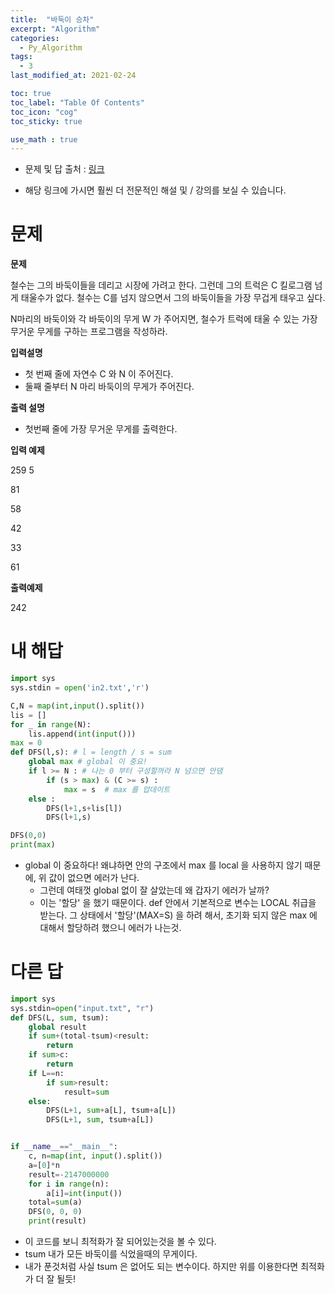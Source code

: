 ```yaml
---
title:  "바둑이 승차"
excerpt: "Algorithm"
categories:
  - Py_Algorithm
tags:
  - 3
last_modified_at: 2021-02-24

toc: true
toc_label: "Table Of Contents"
toc_icon: "cog"
toc_sticky: true

use_math : true
---
```


- 문제 및 답 출처 : [링크](https://www.inflearn.com/course/%ED%8C%8C%EC%9D%B4%EC%8D%AC-%EC%95%8C%EA%B3%A0%EB%A6%AC%EC%A6%98-%EB%AC%B8%EC%A0%9C%ED%92%80%EC%9D%B4-%EC%BD%94%EB%94%A9%ED%85%8C%EC%8A%A4%ED%8A%B8/dashboard)

- 해당 링크에 가시면 훨씬 더 전문적인 해설 및 / 강의를 보실 수 있습니다. 

# 문제

**문제**  

철수는 그의 바둑이들을 데리고 시장에 가려고 한다. 그런데 그의 트럭은 C 킬로그램 넘게 태울수가 없다. 철수는 C를 넘지 않으면서 그의 바둑이들을 가장 무겁게 태우고 싶다. 

N마리의 바둑이와 각 바둑이의 무게 W 가 주어지면, 철수가 트럭에 태울 수 있는 가장 무거운 무게를 구하는 프로그램을 작성하라.

**입력설명**

- 첫 번째 줄에 자연수 C 와 N 이 주어진다.
- 둘째 줄부터 N 마리 바둑이의 무게가 주어진다.

**출력 설명**

- 첫번째 줄에 가장 무거운 무게를 출력한다.

**입력 예제**

259 5

81

58

42

33

61

**출력예제**

242

# 내 해답

```python
import sys
sys.stdin = open('in2.txt','r')

C,N = map(int,input().split())
lis = []
for _ in range(N):
    lis.append(int(input()))
max = 0
def DFS(l,s): # l = length / s = sum
    global max # global 이 중요!
    if l >= N : # 나는 0 부터 구성할꺼라 N 넘으면 안댐
        if (s > max) & (C >= s) :
            max = s  # max 를 압데이트
    else :
        DFS(l+1,s+lis[l])
        DFS(l+1,s)

DFS(0,0)
print(max)
```

- global 이 중요하다! 왜냐하면 안의 구조에서 max 를 local 을 사용하지 않기 때문에, 위 값이 없으면 에러가 난다.
  - 그런데 여태껏 global 없이 잘 살았는데 왜 갑자기 에러가 날까?
  - 이는 '할당' 을 했기 때문이다. def 안에서 기본적으로 변수는 LOCAL 취급을 받는다. 그 상태에서 '할당'(MAX=S) 을 하려 해서, 초기화 되지 않은 max 에 대해서 할당하려 했으니 에러가 나는것.

# 다른 답

```python
import sys
sys.stdin=open("input.txt", "r")
def DFS(L, sum, tsum):
    global result
    if sum+(total-tsum)<result:
        return
    if sum>c:
        return
    if L==n:
        if sum>result:
            result=sum
    else:
        DFS(L+1, sum+a[L], tsum+a[L])
        DFS(L+1, sum, tsum+a[L])


if __name__=="__main__":
    c, n=map(int, input().split())
    a=[0]*n
    result=-2147000000
    for i in range(n):
        a[i]=int(input())
    total=sum(a)
    DFS(0, 0, 0)
    print(result)
```

- 이 코드를 보니 최적화가 잘 되어있는것을 볼 수 있다.
- tsum 내가 모든 바둑이를 식었을때의 무게이다. 
- 내가 푼것처럼 사실 tsum 은 없어도 되는 변수이다. 하지만 위를 이용한다면 최적화가 더 잘 될듯!